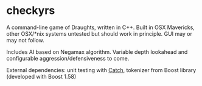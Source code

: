 # checkyrs

A command-line game of Draughts, written in C++. Built in OSX Mavericks, other OSX/*nix systems untested but should work in principle. GUI may or may not follow.

Includes AI based on Negamax algorithm. Variable depth lookahead and configurable aggression/defensiveness to come.

External dependencies: unit testing with [Catch](https://github.com/philsquared/Catch), tokenizer from Boost library (developed with Boost 1.58)
